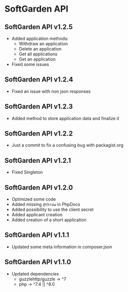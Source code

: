 # SoftGarden API

## SoftGarden API v1.2.5

- Added application methods:
  - Withdraw an application
  - Delete an application
  - Get all applications
  - Get an application
- Fixed some issues

## SoftGarden API v1.2.4

- Fixed an issue with non json responses

## SoftGarden API v1.2.3

- Added method to store application data and finalize it

## SoftGarden API v1.2.2

- Just a commit to fix a confusing bug with packagist.org

## SoftGarden API v1.2.1

- Fixed Singleton

## SoftGarden API v1.2.0

- Optimized some code
- Added missing `@throw` in PhpDocs
- Added possibility to use the client secret
- Added applicant creation
- Added creation of a short application

## SoftGarden API v1.1.1

- Updated some meta information in composer.json

## SoftGarden API v1.1.0

- Updated dependencies
  - guzzlehttp/guzzle -> ^7
  - php -> ^7.4 || ^8.0
